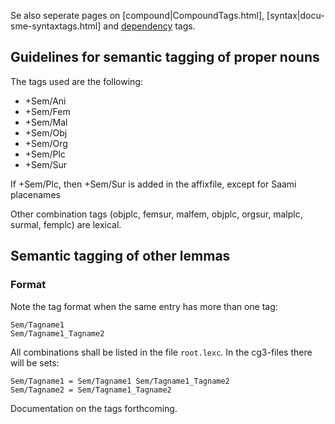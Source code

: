 Se also seperate pages on [compound|CompoundTags.html], [syntax|docu-sme-syntaxtags.html] and [dependency](docu-deptags.html) tags.

## Guidelines for semantic tagging of proper nouns

The tags used are the following: 
* +Sem/Ani 
* +Sem/Fem 
* +Sem/Mal 
* +Sem/Obj 
* +Sem/Org
* +Sem/Plc 
* +Sem/Sur

If +Sem/Plc, then +Sem/Sur is added in the affixfile, except for Saami placenames

Other combination tags (objplc, femsur, malfem, objplc, orgsur,
      malplc, surmal, femplc) are lexical.

      
## Semantic tagging of other lemmas

### Format
Note the tag format when the same entry has more than one tag:

```
Sem/Tagname1
Sem/Tagname1_Tagname2
```

All combinations shall be listed in the file `root.lexc`.
In the cg3-files there will be sets:

```
Sem/Tagname1 = Sem/Tagname1 Sem/Tagname1_Tagname2
Sem/Tagname2 = Sem/Tagname1_Tagname2
```

Documentation on the tags forthcoming.

